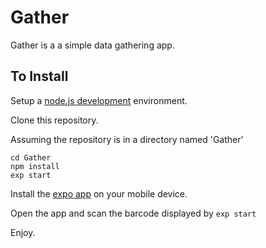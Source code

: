 # Gather


Gather is a a simple data gathering app.

## To Install

Setup a [node.js development](https://nodejs.org/en/) environment.

Clone this repository.

Assuming the repository is in a directory named 'Gather'

```
cd Gather
npm install
exp start
```

Install the [expo app](https://expo.io/@czheng11/mobile-app) on your mobile device.

Open the app and scan the barcode displayed by `exp start` 

Enjoy.
